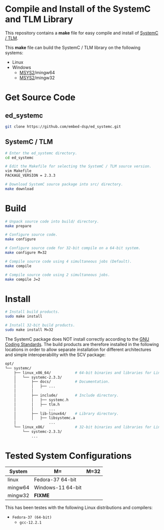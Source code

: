 
# Compile and Install of the SystemC and TLM Library

This repository contains a **make** file for easy compile and install of [SystemC / TLM](http://www.accellera.org/downloads/standards/systemc).

This **make** file can build the SystemC / TLM library on the following systems:
* Linux
* Windows
    * [MSYS2](https://www.msys2.org)/mingw64
    * [MSYS2](https://www.msys2.org)/mingw32

# Get Source Code

## ed_systemc

```bash
git clone https://github.com/embed-dsp/ed_systemc.git
```

## SystemC / TLM

```bash
# Enter the ed_systemc directory.
cd ed_systemc
```

```bash
# Edit the Makefile for selecting the SystemC / TLM source version.
vim Makefile
PACKAGE_VERSION = 2.3.3
```

```bash
# Download SystemC source package into src/ directory.
make download
```


# Build

```bash
# Unpack source code into build/ directory.
make prepare
```

```bash
# Configure source code.
make configure

# Configure source code for 32-bit compile on a 64-bit system.
make configure M=32
```

```bash
# Compile source code using 4 simultaneous jobs (Default).
make compile

# Compile source code using 2 simultaneous jobs.
make compile J=2
```


# Install

```bash
# Install build products.
sudo make install

# Install 32-bit build products.
sudo make install M=32
```


The SystemC package does NOT install correctly according to the
[GNU Coding Standards](https://www.gnu.org/prep/standards/standards.html).
The build products are therefore installed in the following locations in order 
to allow separate installation for different architectures and simple 
interoperability with the SCV package:

```bash
opt/
└── systemc/
    ├── linux_x86_64/           # 64-bit binaries and libraries for Linux
    │   └── systemc-2.3.3/
    │       ├── docs/           # Documentation.
    │       │   ├── ...
    │       │
    │       ├── include/        # Include directory.
    │       │   ├── systemc.h
    │       │   ├── tlm.h
    │       │       ...
    │       ├── lib-linux64/    # Library directory.
    │       │   ├── libsystemc.a
    │               ...
    └── linux_x86/              # 32-bit binaries and libraries for Linux
        └── systemc-2.3.3/
            ...
```


# Tested System Configurations

System  | M=                | M=32  
--------|-------------------|-------------------
linux   | Fedora-37 64-bit  | 
mingw64 | Windows-11 64-bit |
mingw32 | **FIXME**         |

This has been testes with the following Linux distributions and compilers:
* `Fedora-37 (64-bit)`
    * `gcc-12.2.1`
